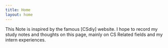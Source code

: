 ```yaml
---
title: Home
layout: home
---
```


This Note is inspired by the famous [CSdiy] website. I hope to record my study notes and thoughts on this page, mainly on CS Related fields and my intern experiences.


